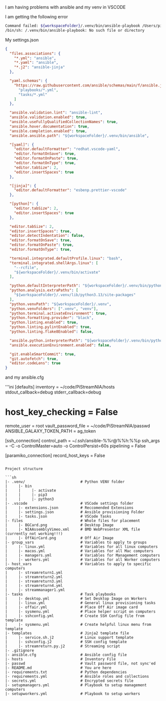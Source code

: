 I am having problems with ansible and my venv in VSCODE

I am getting the following error

```bash
Command failed: ${workspaceFolder}/.venv/bin/ansible-playbook /Users/pistream4/code/PiStreamNIA/setupworkers.yml --syntax-check
/bin/sh: /.venv/bin/ansible-playbook: No such file or directory
```

My settings.json

```json
{
  "files.associations": {
    "*.yml": "ansible",
    "*.yaml": "ansible",
    "*.j2": "ansible-jinja"
  },

  "yaml.schemas": {
    "https://raw.githubusercontent.com/ansible/schemas/main/f/ansible.json": [
      "playbooks/*.yml",
      "tasks/*.yml"
    ]
  },

  "ansible.validation.lint": "ansible-lint",
  "ansible.validation.enabled": true,
  "ansible.useFullyQualifiedCollectionNames": true,
  "ansible.hover.documentation": true,
  "ansible.completion.enabled": true,
  "ansible.ansible.path": "${workspaceFolder}/.venv/bin/ansible",

  "[yaml]": {
    "editor.defaultFormatter": "redhat.vscode-yaml",
    "editor.formatOnSave": true,
    "editor.formatOnPaste": true,
    "editor.formatOnType": true,
    "editor.tabSize": 2,
    "editor.insertSpaces": true
  },

  "[jinja]": {
    "editor.defaultFormatter": "esbenp.prettier-vscode"
  },

  "[python]": {
    "editor.tabSize": 2,
    "editor.insertSpaces": true
  },

  "editor.tabSize": 2,
  "editor.insertSpaces": true,
  "editor.detectIndentation": false,
  "editor.formatOnSave": true,
  "editor.formatOnPaste": true,
  "editor.formatOnType": true,

  "terminal.integrated.defaultProfile.linux": "bash",
  "terminal.integrated.shellArgs.linux": [
    "--rcfile",
    "${workspaceFolder}/.venv/bin/activate"
  ],

  "python.defaultInterpreterPath": "${workspaceFolder}/.venv/bin/python3",
  "python.analysis.extraPaths": [
    "${workspaceFolder}/.venv/lib/python3.13/site-packages"
  ],
  "python.venvPath": "${workspaceFolder}/.venv",
  "python.venvFolders": [".venv", "venv"],
  "python.terminal.activateEnvironment": true,
  "python.formatting.provider": "black",
  "python.linting.enabled": true,
  "python.linting.pylintEnabled": true,
  "python.linting.flake8Enabled": false,

  "ansible.python.interpreterPath": "${workspaceFolder}/.venv/bin/python",
  "ansible.executionEnvironment.enabled": false,

  "git.enableSmartCommit": true,
  "git.autofetch": true,
  "editor.codeLens": true
}
```

and my ansible.cfg

'''ini
[defaults]
inventory = ~/code/PiStreamNIA/hosts
stdout_callback=debug
stderr_callback=debug
# host_key_checking = False
remote_user = root
vault_password_file = ~/code/PiStreamNIA/passwd
ANSIBLE_GALAXY_TOKEN_PATH = ag_token

[ssh_connection]
control_path = ~/.ssh/ansible-%%r@%%h:%%p
ssh_args = -C -o ControlMaster=auto -o ControlPersist=60s
pipelining = False

[paramiko_connection]
record_host_keys = False
```

Project structure

```sh
|- .venv/                         # Python VENV folder
|     |- bin
|     |     |- activate
|     |     |- pip3
|     |     |- python3
|- .vscode                        # VSCode settings folder
|     |- extensions.json          # Reccomended Extensions
|     |- settings.json            # Ansible provisioning Folder
|     |- tasks.json               # VSCode Tasks
|- files                          # Whole files for placement
|     |- BGCard.png               # Desktop Image
|     |- NIAAssemblyVimeo.xml     # BMD WebPresentor XML file (currently not working!!!)
|     |- OffAirCard.png           # Off Air Image
|- group_vars                     # Variables to apply to groups
|     |- linux.yml                # Variables for all linux computers
|     |- macos.yml                # Variables for all Mac computers
|     |- managers.yml             # Variables for Management computers
|     |- workers.yml              # Variables for all Worker computers
|- host_vars                      # Variables to apply to specific computers
|     |- streamreturn1.yml
|     |- streamreturn2.yml
|     |- streamreturn3.yml
|     |- streamreturn4.yml
|     |- streammanager1.yml
|- tasks                          # Task playbooks
|     |- desktop.yml              # Set Desktop Image on Workers
|     |- linux.yml                # General linux provisioning tasks
|     |- offair.yml               # Place Off Air image card
|     |- sysmenu.yml              # Place helper script on computers
|     |- sshconfig.yml            # Create SSH Config file from template
|     |- sysmenu.yml              # Create helpful linux menu from template
|- templates                      # Jinja2 template file
|     |- service.sh.j2            # Linux support template
|     |- sshconfig.j2             # SSH config template
|     |- streamreturn.py.j2       # Streaming script
|- .gitignore
|- ansible.cfg                    # Ansible config file
|- hosts                          # Inventory File
|- passwd                         # Vault password file, not sync'ed
|- README.md                      # You are here
|- requirements.txt               # Python dependencies
|- requirements.yml               # Ansible roles and collections
|- secrets.yml                    # Encrypted secrets file
|- setupmanagers.yml              # Playbook to setup management computers
|- setupworkers.yml               # Playbook to setup workers
```
